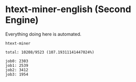 # htext-miner-english (Second Engine)

Everything doing here is automated.

```
htext-miner

total: 10208/9523 (107.19311141447024%)

job0: 2303
job1: 2539
job2: 3412
job3: 1954
```